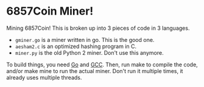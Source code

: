 # 6857Coin Miner!

Mining 6857Coin! This is broken up into 3 pieces of code in 3 languages.

* `gminer.go` is a miner written in go. This is the good one.
* `aesham2.c` is an optimized hashing program in C.
* `miner.py` is the old Python 2 miner. Don't use this anymore.

To build things, you need [Go](https://golang.org/dl/) and
[GCC](https://gcc.gnu.org/install/binaries.html).
Then, run
    make
to compile the code, and/or
    make mine
to run the actual miner. Don't run it multiple times, it already uses multiple
threads.
